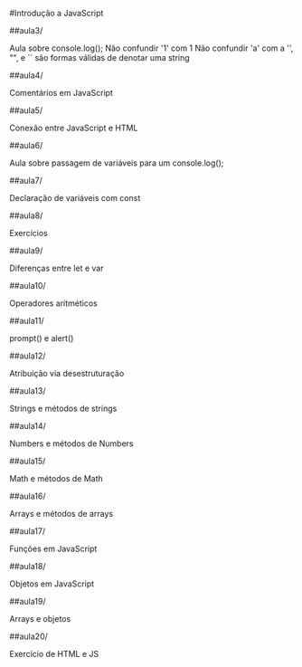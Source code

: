 #Introdução a JavaScript

##aula3/

Aula sobre console.log();
Não confundir '1' com 1
Não confundir 'a' com a
'', "", e `` são formas válidas de denotar uma string

##aula4/

Comentários em JavaScript

##aula5/

Conexão entre JavaScript e HTML

##aula6/

Aula sobre passagem de variáveis para um console.log();

##aula7/

Declaração de variáveis com const

##aula8/

Exercícios

##aula9/

Diferenças entre let e var

##aula10/

Operadores aritméticos

##aula11/

prompt() e alert()

##aula12/

Atribuição via desestruturação

##aula13/

Strings e métodos de strings

##aula14/

Numbers e métodos de Numbers

##aula15/

Math e métodos de Math

##aula16/

Arrays e métodos de arrays

##aula17/

Funções em JavaScript

##aula18/

Objetos em JavaScript

##aula19/

Arrays e objetos

##aula20/

Exercício de HTML e JS
